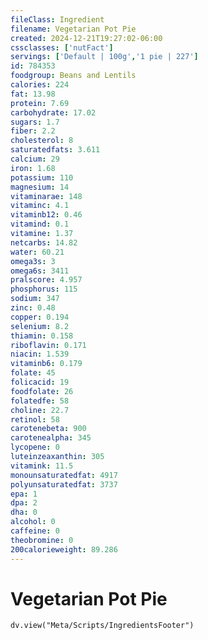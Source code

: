 ```yaml
---
fileClass: Ingredient
filename: Vegetarian Pot Pie
created: 2024-12-21T19:27:02-06:00
cssclasses: ['nutFact']
servings: ['Default | 100g','1 pie | 227']
id: 784353
foodgroup: Beans and Lentils
calories: 224
fat: 13.98
protein: 7.69
carbohydrate: 17.02
sugars: 1.7
fiber: 2.2
cholesterol: 8
saturatedfats: 3.611
calcium: 29
iron: 1.68
potassium: 110
magnesium: 14
vitaminarae: 148
vitaminc: 4.1
vitaminb12: 0.46
vitamind: 0.1
vitamine: 1.37
netcarbs: 14.82
water: 60.21
omega3s: 3
omega6s: 3411
pralscore: 4.957
phosphorus: 115
sodium: 347
zinc: 0.48
copper: 0.194
selenium: 8.2
thiamin: 0.158
riboflavin: 0.171
niacin: 1.539
vitaminb6: 0.179
folate: 45
folicacid: 19
foodfolate: 26
folatedfe: 58
choline: 22.7
retinol: 58
carotenebeta: 900
carotenealpha: 345
lycopene: 0
luteinzeaxanthin: 305
vitamink: 11.5
monounsaturatedfat: 4917
polyunsaturatedfat: 3737
epa: 1
dpa: 2
dha: 0
alcohol: 0
caffeine: 0
theobromine: 0
200calorieweight: 89.286
---
```


# Vegetarian Pot Pie

```dataviewjs
dv.view("Meta/Scripts/IngredientsFooter")
```